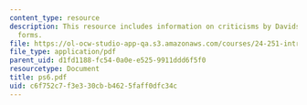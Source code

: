 ```yaml
---
content_type: resource
description: This resource includes information on criticisms by Davidson, and logical
  forms.
file: https://ol-ocw-studio-app-qa.s3.amazonaws.com/courses/24-251-introduction-to-philosophy-of-language-spring-2006/c6f752c7f3e330cbb4625faff0dfc34c_ps6.pdf
file_type: application/pdf
parent_uid: d1fd1188-fc54-0a0e-e525-9911ddd6f5f0
resourcetype: Document
title: ps6.pdf
uid: c6f752c7-f3e3-30cb-b462-5faff0dfc34c
---
```

